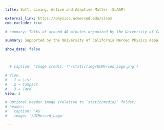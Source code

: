 ```yaml
---
title: Soft, Living, Active and Adaptive Matter (SLAAM)

external_link: https://physics.ucmerced.edu/slaam
cms_exclude: true

# summary: Talks of around 40 minutes organized by the University of California Merced Physics department in collaboration with the Center for Cellular and Biomolecular Machines (CCBM).

summary: Supported by the University of California Merced Physics department in collaboration with the Center for Cellular and Biomolecular Machines (CCBM).

show_date: false



  # caption: 'Image credit: ('/static/img/UCMerced_Logo.png')

# View.
#   1 = List
#   2 = Compact
#   3 = Card
view: 2

# Optional header image (relative to `static/media/` folder).
# header:
#   caption: 'AS'
#   image: '/UCMerced_Logo'

---
```

